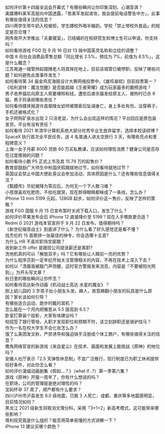 如何评价第十四届全运会开幕式？有哪些瞬间让你印象深刻、心潮澎湃？  
美媒爆料美军高层向中国透露，「若美军发起进攻，我会提前电话警告中方」，此事有哪些值得关注的信息？  
四川两学生带牛奶入校被拒，学生蹲校外喝半箱奶，学校「禁止带校外食品」的规定是否合理？  
网传南开大学推出「夫妻寝室」，已结婚的在校研究生和博士生可以申请，你支持吗？  
如何看待游戏 FGO 在 9 月 16 日对 13 骑中国英灵名称和立绘的调整？  
中国 8 月社会消费品零售总额「同比增长 2.5%，预估为 7%，前值为 8.5%」，这是什么概念？  
江苏南通一城管拎起摆摊老人将其摔在地上，目前该城管已被停职，反映了哪些问题？如何避免此类事件发生？  
如何看待第 34 届金鸡奖海报设计大赛网络投票中，《雄鸡凝视》目前投票第一？  
《哈利波特：魔法觉醒》是否能超越《王者荣耀》成为玩家最多的霸榜游戏？  
男子收养猫后向原主人索要裸照和钱，遭拒后虐杀猫发给原主人，被拘时已杀 6 猫，男子将承担哪些责任？  
如何看待媒体报道许昌鄢陵女幼师被猥亵后坠湖身亡，身上多处有伤，没穿裤子，手机还被格式化？  
女子网购矿泉水出现 2 只活老鼠，为什么会出现这样的情况？平台回应是原包装发货，平台有没有责任？  
如何看待 2021 年清华计算机系绝大部分优秀毕业生放弃留学，选择本校读硕博？  
SpaceX 执行首次全平民任务，送 4 名普通人进太空旅行 3 天，有哪些亮点和里程碑意义？  
上海一女子月薪 8000 贷款 60 万买私教课，应该如何理性消费？健身公司是否存在过度推销的问题？  
如何看待小鹏 P5 正式上市及其 15.79 万的起售价？  
教育部鼓励广大师生中秋国庆假期就地过节，如何看待就地过节？  
英国议会禁止中国大使赴英议会参加活动，具体原因是什么？还有哪些信息值得关注？  
《甄嬛传》华妃被降为答应后，为何无一个下人敢刁难？  
小孩很喜欢吃肥肉，不给吃就哭，现在胖得眼睛都眯成了一条线，怎么办？  
iPhone 13 mini 5199 元起，128GB 起步，如何评价这一售价，反映了怎样的策略？  
游戏 FGO 国服 9 月 15 日宣布暂时关闭下载入口，发生了什么？  
如何评价苹果发布会后 iPhone 12 直接降价至 5199？现在入手哪款更合适？  
Redmi G 2021 游戏本官宣将于 9 月 22 日发布，值得期待吗？  
《新世纪福音战士》到底讲了什么？ 为什么看了好久感觉还是看不懂？  
找杰伦的 15 首歌拼一张最佳的神专，你会选哪十五首?  
为什么 HR 不喜欢职场空窗期？  
收到新工作 offer 是跟现公司提涨薪还是离职?  
洗地机真的可以「解放双手」吗？它有哪些让人眼前一亮的优势？  
为什么程序员到一定年纪开始关注管理相关的内容，不再在技术上深入下去？  
如何以「清晨我被敲门声惊醒，这时官方警报发来消息，内容是『不要被阳光照到』」为开头写文章？  
秋日里的哪些瞬间让你怀念？  
如何看待高达新作动画《机动战士高达 水星的魔女》？  
刚上幼儿园的 3 岁孩子扯小朋友头发、踢人，故意踢翻小朋友的玩具是什么原因？家长该如何引导？  
有哪些适合运动、跑步时戴的耳机？  
怎么能在一个月内把雅思从 5.5 提高到 6.5？  
卧室打算装个投影，大家有啥建议吗？  
校招签了银行管培，入职才发现职位和预期不符，该立刻辞职还是骑驴找马？  
作为一名在校大学生不会化妆怎么办？  
饿了么美团发文称，严禁诱导和强迫骑手注册成个体工商户，有哪些值得关注的信息？  
鹰角网络官宣的新游戏《来自星尘》在技术、画面和发展上能挑战《原神》的地位吗？  
安徽人社厅表示「2.5 天弹性休息制」不宜广泛推行，现行制度已为职工休闲提供较好条件，对此你怎么看？  
如何评价漫威动画剧集《假如…？》（what if...?）第一季第六集？  
游戏《原神》开服一周年了，你有什么想说的吗？  
在职场，公司的管理层是绝对理性的吗？  
宝妈怀孕 37 周了，顺产都有什么要求？  
四川泸州市泸县发生 6.0 级地震，已致 3 人死亡，成都、重庆等多地震感明显，目前情况如何？  
黑龙江 2021 级新生将取消文理分科，采用「3+1+2」新高考模式，这可能带来哪些影响？  
塔利班究竟是什么组织？能否用简单易懂的方式讲解一下？  
iPhone 13 建议买哪个颜色？  
